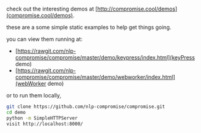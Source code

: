 
check out the interesting demos at [http://compromise.cool/demos](compromise.cool/demos).

these are a some simple static examples to help get things going.

you can view them running at:
 * [https://rawgit.com/nlp-compromise/compromise/master/demo/keypress/index.html](keyPress demo)
 * [https://rawgit.com/nlp-compromise/compromise/master/demo/webworker/index.html](webWorker demo)


or to run them locally,
```bash
git clone https://github.com/nlp-compromise/compromise.git
cd demo
python -m SimpleHTTPServer
visit http://localhost:8000/
```
